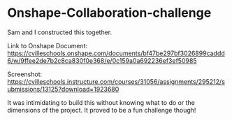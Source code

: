 # Onshape-Collaboration-challenge

Sam and I constructed this together. 

Link to Onshape Document:
https://cvilleschools.onshape.com/documents/bf47be297bf3026899caddd6/w/9ffee2de7b2c8ca830f0e368/e/0c159a0a692236ef3ef50985

Screenshot:
https://cvilleschools.instructure.com/courses/31056/assignments/295212/submissions/13125?download=1923680

It was intimidating to build this without knowing what to do or the dimensions of the project. It proved to be a fun challenge though!
